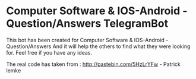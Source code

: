 # Computer Software & IOS-Android - Question/Answers TelegramBot
This bot has been created for Computer Software & IOS-Android - Question/Answers 
And it will help the others to find what they were looking for.
Feel free if you have any ideas.

The real code has taken from : http://pastebin.com/5HzLrYFw - Patrick lemke
